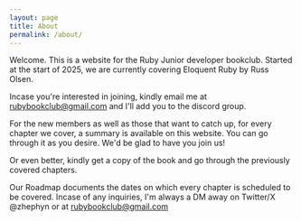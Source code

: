 ```yaml
---
layout: page
title: About
permalink: /about/
---
```


Welcome. This is a website for the Ruby Junior developer bookclub. 
Started at the start of 2025, we are currently covering Eloquent Ruby by Russ Olsen. 

Incase you're interested in joining, kindly email me at rubybookclub@gmail.com and I'll add you to the discord group.

For the new members as well as those that want to catch up, for every chapter we cover, a summary is available on this website. You can go through it as you desire. We'd be glad to have you join us!

Or even better, kindly get a copy of the book and go through the previously covered chapters. 

Our Roadmap documents the dates on which every chapter is scheduled to be covered. 
Incase of any inquiries, I'm always a DM away on Twitter/X @zhephyn or at rubybookclub@gmail.com


